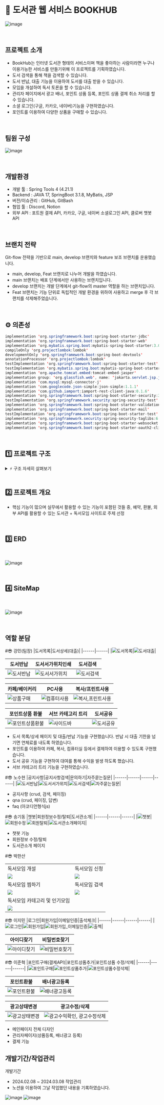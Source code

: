 # 📖 도서관 웹 서비스 BOOKHUB
![image](https://github.com/bugger0330/BookHub/assets/126323071/06435db1-c07b-4f24-8948-99b9aca6e2ef)

<br>

## 프로젝트 소개
- BookHub는 인터넷 도서관 형태의 서비스이며 책을 좋아하는 사람이라면 누구나 이용가능한 서비스를 만들기위해 이 프로젝트를 기획하였습니다.
- 도서 검색을 통해 책을 검색할 수 있습니다.
- 도서 반납, 대출 기능을 이용하여 도서를 대출 받을 수 있습니다.
- 모임을 개설하여 독서 토론을 할 수 있습니다.
- 관리자 페이지에서 광고 배너, 포인트 상품 등록, 포인트 상품 결제 취소 처리를 할 수 있습니다.
- 소셜 로그인(구글, 카카오, 네이버)기능을 구현하였습니다.
- 포인트를 이용하여 다양한 상품을 구매할 수 있습니다.

<br>

## 팀원 구성
![image](https://github.com/bugger0330/BookHub/assets/126323071/aae290f1-c685-40b8-82ca-8beb678aac09)

<br>

## 개발환경
- 개발 툴 : Spring Tools 4 (4.21.1)
- Backend : JAVA 17, SpringBoot 3.1.8, MyBatis, JSP
- 버전/이슈관리 : GitHub, GitBash
- 협업 툴 : Discord, Notion
- 외부 API : 포트원 결제 API, 카카오, 구글, 네이버 소셜로그인 API, 클로버 챗봇 API

<br>

## 브랜치 전략
Git-flow 전략을 기반으로 main, develop 브랜치와 feature 보조 브랜치를 운용했습니다.
- main, develop, Feat 브랜치로 나누어 개발을 하였습니다.
- main 브랜치는 배포 단계에서만 사용하는 브랜치입니다.
- develop 브랜치는 개발 단계에서 git-flow의 master 역할을 하는 브랜치입니다.
- Feat 브랜치는 기능 단위로 독립적인 개발 환경을 위하여 사용하고 merge 후 각 브랜치를 삭제해주었습니다.

<br>

## ⚙ 의존성
```java
implementation 'org.springframework.boot:spring-boot-starter-jdbc'
implementation 'org.springframework.boot:spring-boot-starter-web'
implementation 'org.mybatis.spring.boot:mybatis-spring-boot-starter:3.0.3'
compileOnly 'org.projectlombok:lombok'
developmentOnly 'org.springframework.boot:spring-boot-devtools'
annotationProcessor 'org.projectlombok:lombok'
testImplementation 'org.springframework.boot:spring-boot-starter-test'
testImplementation 'org.mybatis.spring.boot:mybatis-spring-boot-starter-test:3.0.3'
implementation 'org.apache.tomcat.embed:tomcat-embed-jasper'
implementation group: 'org.glassfish.web', name: 'jakarta.servlet.jsp.jstl', version: '2.0.0'
implementation 'com.mysql:mysql-connector-j'
implementation 'com.googlecode.json-simple:json-simple:1.1.1'
implementation 'com.github.iamport:iamport-rest-client-java:0.1.6'
implementation 'org.springframework.boot:spring-boot-starter-security:3.2.2'
testImplementation 'org.springframework.security:spring-security-test'
implementation 'org.springframework.boot:spring-boot-starter-validation'
implementation 'org.springframework.boot:spring-boot-starter-mail'
testImplementation 'org.springframework.boot:spring-boot-starter-test'
implementation 'org.springframework.security:spring-security-taglibs:6.2.2' 
implementation 'org.springframework.boot:spring-boot-starter-websocket'  
implementation 'org.springframework.boot:spring-boot-starter-oauth2-client:3.2.2'
```
<br>

## 1️⃣ 프로젝트 구조

<details>
    <summary>⚡️ 구조 자세히 살펴보기</summary>
    
    📦src
     ┗ 📂main
       ┣ 📂java
       ┃ ┗ 📂com
       ┃   ┗ 📂library
       ┃     ┗ 📂bookhub
       ┃       ┃ ┗ 📂config
       ┃       ┃ ┗ 📂entity
       ┃       ┣ 📂handler
       ┃       ┃ ┗ 📂exception
       ┃       ┃ ┗ 📂repository
       ┃       ┣ 📂security
       ┃       ┃ ┗ 📂oauth
       ┃       ┃ ┗ 📂service
       ┃       ┃ ┗ 📂utils
       ┃       ┣ 📂web
       ┃       ┃ ┗ 📂controller
       ┃       ┃   ┣ 📂api
       ┃       ┃   ┗ 📂page
       ┃       ┃ ┗ 📂dto
       ┣ 📂resources
       ┃ ┣ 📂db
       ┃ ┣ 📂mapper
       ┃ ┗ 📂static
       ┃   ┣ 📂css
       ┃   ┃ ┣ 📂book
       ┃   ┃ ┣ 📂calendar
       ┃   ┃ ┣ 📂chat
       ┃   ┃ ┣ 📂club
       ┃   ┃ ┣ 📂cs
       ┃   ┃ ┣ 📂myPage
       ┃   ┃ ┗ 📂share
       ┃   ┣ 📂img
       ┃   ┃ ┣ 📂book
       ┃   ┃ ┣ 📂calendar
       ┃   ┃ ┣ 📂club
       ┃   ┃ ┣ 📂error
       ┃   ┃ ┣ 📂point
       ┃   ┃ ┗ 📂share
       ┃   ┗ 📂js
       ┃     ┣ 📂admin
       ┃     ┣ 📂book
       ┃     ┣ 📂calendar
       ┃     ┣ 📂chat
       ┃     ┣ 📂club
       ┃     ┣ 📂cs
       ┃     ┣ 📂myPage
       ┃     ┣ 📂point
       ┃     ┣ 📂pointshop
       ┃     ┣ 📂share
       ┃     ┗ 📂user
       ┃   ┗ 📂lib
       ┗ 📂webapp
         ┗ 📂WEB-INF
           ┗ 📂view
             ┣ 📂layout
             ┣ 📂pages
               ┣ 📂about
               ┣ 📂admin
               ┣ 📂book
               ┣ 📂chat
               ┣ 📂club
               ┣ 📂cs
               ┣ 📂error
               ┣ 📂myPage
               ┣ 📂notice
               ┣ 📂openArea
               ┣ 📂payment
               ┣ 📂point
               ┣ 📂pointshop
               ┣ 📂share
               ┣ 📂subproduct
               ┗ 📂user
             ┗ 📂user

    
</details>
    
<br>

## 2️⃣ 프로젝트 개요

* 핵심 기능이 많으며 실무에서 활용할 수 있는 기능이 포함된 것들 중, 예약, 환불, 외부 API를 활용할 수 있는 도서관 + 독서모임 사이트로 주제 선정

<br>

## 3️⃣ ERD
<br>

![image](https://github.com/bugger0330/BookHub/assets/101609520/1105d441-87d8-4585-80a3-f9c586373d2f)


<br>

## 4️⃣ SiteMap
<br>

![image](https://github.com/bugger0330/BookHub/assets/92834334/ff87f797-bae2-40b3-9358-df7f4f8707ca)

<br>

## 역할 분담
#😎 강민(팀장)
|도서목록|도서상세(대출)|
|------|------|
|![도서목록](https://github.com/bugger0330/BookHub/assets/126323071/2e7c5f90-460f-4f6f-a132-e7a0fde43392)|![도서대출](https://github.com/bugger0330/BookHub/assets/126323071/15e61a5f-74c3-4d7c-9e13-1b0c2b7bc29f)|

|도서반납|도서서가위치인쇄|도서검색|
|------|------|------|
|![도서반납](https://github.com/bugger0330/BookHub/assets/126323071/433ad34f-276c-4888-9459-fcc6ff9116e1)|![도서서가위치](https://github.com/bugger0330/BookHub/assets/126323071/bb46a5c1-8b1a-4342-9256-90a3df845a45)|![도서검색](https://github.com/bugger0330/BookHub/assets/126323071/5f58e45a-6832-4ff4-bc02-bbdc8f5ab853)|

|카페/베이커리|PC사용|복사/프린트사용|
|------|------|------|
|![상품구매](https://github.com/bugger0330/BookHub/assets/126323071/b477bf72-d323-4560-9aee-bc538b1ec188)|![컴퓨터사용](https://github.com/bugger0330/BookHub/assets/126323071/ebad0dac-7c9c-46a5-bff3-58059d349655)|![복사,프린트사용](https://github.com/bugger0330/BookHub/assets/126323071/a2e3950e-b27c-4742-956f-4dc651b6f01c)|

|포인트상품 환불|서브 카테고리 트리|도서공유
|------|------|------|
|![포인트상품환불](https://github.com/bugger0330/BookHub/assets/126323071/cc805c0f-f23b-4d44-8c24-3bc677fe8cc8)|![사이드바](https://github.com/bugger0330/BookHub/assets/126323071/8879a7e2-4b51-4ecd-b7e4-8a3a3d82e523)|![도서공유](https://github.com/bugger0330/BookHub/assets/126323071/872f4ea9-8e02-49a0-ab5b-298b36eb3186)|


- 도서 목록/상세 페이지 및 대출/반납 기능을 구현했습니다. 반납 시 대출 기한을 넘기면 연체료를 내도록 하였습니다.
- 포인트를 이용하여 카페, 복사, 컴퓨터실 등에서 결제하여 이용할 수 있도록 구현했습니다.
- 도서 공유 기능을 구현하여 대여를 통해 수익을 발생 하도록 했습니다.
- 서브 카테고리 트리 기능을 구현하였습니다.


#😎 노수현
|공지사항|공지사항검색|문의하기|자주묻는질문|
|------|------|------|------|
|![도서반납](https://github.com/bugger0330/BookHub/assets/126323071/433ad34f-276c-4888-9459-fcc6ff9116e1)|![도서서가위치](https://github.com/bugger0330/BookHub/assets/126323071/bb46a5c1-8b1a-4342-9256-90a3df845a45)|![도서검색](https://github.com/bugger0330/BookHub/assets/126323071/5f58e45a-6832-4ff4-bc02-bbdc8f5ab853)|![자주묻는질문](https://github.com/bugger0330/BookHub/assets/126323071/b822f301-6bca-48c3-9702-70830a13868e)|
- 공지사항 (crud, 검색, 페이징)
- qna (crud, 페이징, 답변)
- faq (아코디언형식js)
  
#😎 송기동
|챗봇|회원정보수정/탈퇴|도서관소개|
|------|------|------|
|![챗봇](https://github.com/bugger0330/BookHub/assets/126323071/dcf5badb-9702-4ad2-83d1-e46fb11f1198)|![회원수정](https://github.com/bugger0330/BookHub/assets/126323071/f36e22bf-3ea7-4a2b-a9bf-e2aec7b78368) ![회원탈퇴](https://github.com/bugger0330/BookHub/assets/126323071/19d19e61-bb41-4950-919e-56ed20c79f83)|![도서관소개페이지](https://github.com/bugger0330/BookHub/assets/126323071/106ec07d-496c-4907-942f-7ef46be4ec8a)|
- 챗봇 기능
- 회원정보 수정/탈퇴
- 도서관소개 페이지

#😎 박한산
<table>
    <tr>
        <td>독서모임 개설</td>
        <td>독서모임 신청</td>
    </tr>
    <tr>
        <td><img src="https://github.com/bugger0330/BookHub/assets/136421972/cf83f94d-ea35-4c24-ba4f-653b0219de22"></td>
        <td><img src="https://github.com/bugger0330/BookHub/assets/136421972/87c0c9ea-8d25-40e9-9bbc-891558e6bf04"></td>
    </tr>
    <tr>
        <td>독서모임 찜하기</td>
        <td>독서모임 검색</td>
    </tr>
    <tr>
        <td><img src="https://github.com/bugger0330/BookHub/assets/136421972/aee7213f-a408-4c6f-a724-b324f15ab2f3"></td>
        <td><img src="https://github.com/bugger0330/BookHub/assets/136421972/13eee206-4dfe-4b23-9eaf-4c435f0cca8e"></td>
    </tr>
    <tr>
         <td>독서모임 카테고리 및 인기모임</td>
    </tr>
    <tr>
        <td><img src="https://github.com/bugger0330/BookHub/assets/136421972/aa226100-614a-4f61-a3bc-79fcef8cb824"></td>
    </tr>
</table>

#😎 이지민
|로그인|회원가입|이메일인증|출석체크|
|------|------|------|------|
|![로그인](https://github.com/bugger0330/BookHub/assets/126323071/a75d8432-1158-4cfb-a7e2-65bed809c45b)|![회원가입](https://github.com/bugger0330/BookHub/assets/126323071/f52243f1-3947-45f0-8e27-89060356ed98)|![회원가입_이메일인증](https://github.com/bugger0330/BookHub/assets/126323071/449510f6-fb20-4696-8ece-988d68ad623e)|![출첵](https://github.com/bugger0330/BookHub/assets/126323071/78ee4a17-aaed-40f0-83ce-b33209cb76d5)|

|아이디찾기|비밀번호찾기|
|------|------|
|![아이디찾기](https://github.com/bugger0330/BookHub/assets/126323071/c10b12a5-40e7-4f40-9bd6-201ae032f58d)|![비밀번호찾기](https://github.com/bugger0330/BookHub/assets/126323071/3c53e499-61ad-4688-af75-ce07c0d65329)|

#😎 이준혁
|포인트구매(결제API)|포인트상품추가|포인트상품 수정/삭제|
|------|------|------|
|![포인트구매](https://github.com/bugger0330/BookHub/assets/126323071/f55c86ca-f855-4af4-b96e-fa81174dfe4f)|![포인트상품추가](https://github.com/bugger0330/BookHub/assets/126323071/2e881b59-6418-4ff3-8320-92b3f79b8475)|![포인트상품수정삭제](https://github.com/bugger0330/BookHub/assets/126323071/06949030-3f15-4ff7-8a48-32dccb958a5c)|

|포인트환불|배너광고등록|
|------|------|
|![포인트환불](https://github.com/bugger0330/BookHub/assets/126323071/e78f798b-dce1-4dc5-923d-7b0c41102ef6)|![배너광고등록](https://github.com/bugger0330/BookHub/assets/126323071/4a5ab8af-d21f-4622-b33c-8cf81b66044c)|

|광고상태변경|광고수정/삭제|
|------|------|
|![광고상태변경](https://github.com/bugger0330/BookHub/assets/126323071/ee3b44b2-c5d0-41a1-afdc-4c4be6545a1d)|![광고수익확인, 광고수정삭제](https://github.com/bugger0330/BookHub/assets/126323071/f34c07d5-bc93-4657-b6b2-c36cf44e1c1a)|

- 메인페이지 전체 디자인
- 관리자페이지(상품등록, 배너광고 등록)
- 결제 기능

## 개발기간/작업관리
개발기간
- 2024.02.08 ~ 2024.03.08
작업관리
- 노션을 이용하여 그날 작업했던 내용을 기록하였습니다.

![image](https://github.com/bugger0330/BookHub/assets/101609520/0797e525-9f8d-4c0a-bb65-191799fe8030)
![image](https://github.com/bugger0330/BookHub/assets/101609520/d573c147-0b46-4a53-b6c2-d44dd4fa911d)


